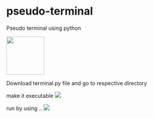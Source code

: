 # pseudo-terminal
Pseudo terminal using python


<img src="https://raw.githubusercontent.com/saurabhlondhe/psudo-terminal/master/python%20%3A%20sh%20%E2%80%94%20Konsole_016.png" style=" width:100px ; height:100px " />

Download terminal.py file and go to respective directory

make it executable
<img src="https://static.wixstatic.com/media/7f51bc_1afbaf3a97134519bdafa92cd51641ee~mv2.png/v1/fill/w_311,h_18,al_c/7f51bc_1afbaf3a97134519bdafa92cd51641ee~mv2.png" />


run by using ..
<img src="https://static.wixstatic.com/media/7f51bc_a5ac6cd0c77247458f70c5fa29176c02~mv2.png/v1/fill/w_251,h_19,al_c/7f51bc_a5ac6cd0c77247458f70c5fa29176c02~mv2.png" />

